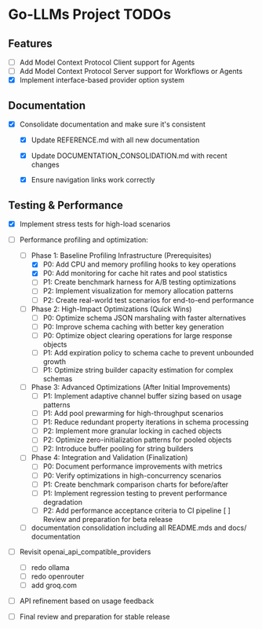 # Go-LLMs Project TODOs

## Features
- [ ] Add Model Context Protocol Client support for Agents
- [ ] Add Model Context Protocol Server support for Workflows or Agents
- [x] Implement interface-based provider option system

## Documentation
- [x] Consolidate documentation and make sure it's consistent
  - [x] Update REFERENCE.md with all new documentation
  - [x] Update DOCUMENTATION_CONSOLIDATION.md with recent changes
  - [x] Ensure navigation links work correctly


## Testing & Performance
- [x] Implement stress tests for high-load scenarios
- [ ] Performance profiling and optimization:
  - [ ] Phase 1: Baseline Profiling Infrastructure (Prerequisites)
    - [x] P0: Add CPU and memory profiling hooks to key operations
    - [x] P0: Add monitoring for cache hit rates and pool statistics
    - [ ] P1: Create benchmark harness for A/B testing optimizations
    - [ ] P2: Implement visualization for memory allocation patterns
    - [ ] P2: Create real-world test scenarios for end-to-end performance

  - [ ] Phase 2: High-Impact Optimizations (Quick Wins)
    - [ ] P0: Optimize schema JSON marshaling with faster alternatives
    - [ ] P0: Improve schema caching with better key generation
    - [ ] P0: Optimize object clearing operations for large response objects
    - [ ] P1: Add expiration policy to schema cache to prevent unbounded growth
    - [ ] P1: Optimize string builder capacity estimation for complex schemas

  - [ ] Phase 3: Advanced Optimizations (After Initial Improvements)
    - [ ] P1: Implement adaptive channel buffer sizing based on usage patterns
    - [ ] P1: Add pool prewarming for high-throughput scenarios
    - [ ] P1: Reduce redundant property iterations in schema processing
    - [ ] P2: Implement more granular locking in cached objects
    - [ ] P2: Optimize zero-initialization patterns for pooled objects
    - [ ] P2: Introduce buffer pooling for string builders

  - [ ] Phase 4: Integration and Validation (Finalization)
    - [ ] P0: Document performance improvements with metrics
    - [ ] P0: Verify optimizations in high-concurrency scenarios
    - [ ] P1: Create benchmark comparison charts for before/after
    - [ ] P1: Implement regression testing to prevent performance degradation
    - [ ] P2: Add performance acceptance criteria to CI pipeline
  [ ] Review and preparation for beta release
  - [ ] documentation consolidation including all README.mds and docs/ documentation
- [ ] Revisit openai_api_compatible_providers
  - [ ] redo ollama
  - [ ] redo openrouter
  - [ ] add groq.com
- [ ] API refinement based on usage feedback
- [ ] Final review and preparation for stable release


